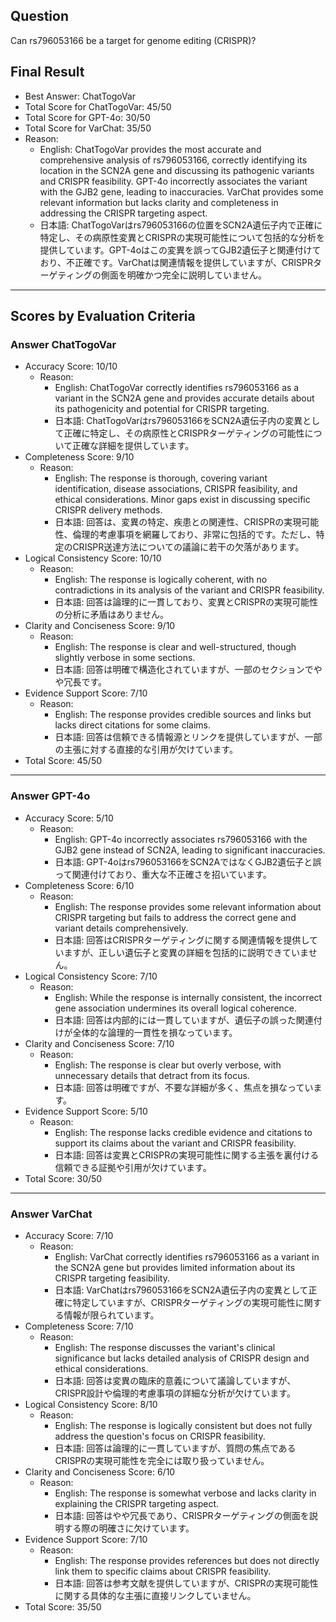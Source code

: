 ## Question

Can rs796053166 be a target for genome editing (CRISPR)?

## Final Result

- Best Answer: ChatTogoVar
- Total Score for ChatTogoVar: 45/50
- Total Score for GPT-4o: 30/50
- Total Score for VarChat: 35/50
- Reason:
  - English: ChatTogoVar provides the most accurate and comprehensive analysis of rs796053166, correctly identifying its location in the SCN2A gene and discussing its pathogenic variants and CRISPR feasibility. GPT-4o incorrectly associates the variant with the GJB2 gene, leading to inaccuracies. VarChat provides some relevant information but lacks clarity and completeness in addressing the CRISPR targeting aspect.
  - 日本語: ChatTogoVarはrs796053166の位置をSCN2A遺伝子内で正確に特定し、その病原性変異とCRISPRの実現可能性について包括的な分析を提供しています。GPT-4oはこの変異を誤ってGJB2遺伝子と関連付けており、不正確です。VarChatは関連情報を提供していますが、CRISPRターゲティングの側面を明確かつ完全に説明していません。

---

## Scores by Evaluation Criteria

### Answer ChatTogoVar
- Accuracy Score: 10/10
  - Reason: 
    - English: ChatTogoVar correctly identifies rs796053166 as a variant in the SCN2A gene and provides accurate details about its pathogenicity and potential for CRISPR targeting.
    - 日本語: ChatTogoVarはrs796053166をSCN2A遺伝子内の変異として正確に特定し、その病原性とCRISPRターゲティングの可能性について正確な詳細を提供しています。
- Completeness Score: 9/10
  - Reason: 
    - English: The response is thorough, covering variant identification, disease associations, CRISPR feasibility, and ethical considerations. Minor gaps exist in discussing specific CRISPR delivery methods.
    - 日本語: 回答は、変異の特定、疾患との関連性、CRISPRの実現可能性、倫理的考慮事項を網羅しており、非常に包括的です。ただし、特定のCRISPR送達方法についての議論に若干の欠落があります。
- Logical Consistency Score: 10/10
  - Reason: 
    - English: The response is logically coherent, with no contradictions in its analysis of the variant and CRISPR feasibility.
    - 日本語: 回答は論理的に一貫しており、変異とCRISPRの実現可能性の分析に矛盾はありません。
- Clarity and Conciseness Score: 9/10
  - Reason: 
    - English: The response is clear and well-structured, though slightly verbose in some sections.
    - 日本語: 回答は明確で構造化されていますが、一部のセクションでやや冗長です。
- Evidence Support Score: 7/10
  - Reason: 
    - English: The response provides credible sources and links but lacks direct citations for some claims.
    - 日本語: 回答は信頼できる情報源とリンクを提供していますが、一部の主張に対する直接的な引用が欠けています。
- Total Score: 45/50

---

### Answer GPT-4o
- Accuracy Score: 5/10
  - Reason: 
    - English: GPT-4o incorrectly associates rs796053166 with the GJB2 gene instead of SCN2A, leading to significant inaccuracies.
    - 日本語: GPT-4oはrs796053166をSCN2AではなくGJB2遺伝子と誤って関連付けており、重大な不正確さを招いています。
- Completeness Score: 6/10
  - Reason: 
    - English: The response provides some relevant information about CRISPR targeting but fails to address the correct gene and variant details comprehensively.
    - 日本語: 回答はCRISPRターゲティングに関する関連情報を提供していますが、正しい遺伝子と変異の詳細を包括的に説明できていません。
- Logical Consistency Score: 7/10
  - Reason: 
    - English: While the response is internally consistent, the incorrect gene association undermines its overall logical coherence.
    - 日本語: 回答は内部的には一貫していますが、遺伝子の誤った関連付けが全体的な論理的一貫性を損なっています。
- Clarity and Conciseness Score: 7/10
  - Reason: 
    - English: The response is clear but overly verbose, with unnecessary details that detract from its focus.
    - 日本語: 回答は明確ですが、不要な詳細が多く、焦点を損なっています。
- Evidence Support Score: 5/10
  - Reason: 
    - English: The response lacks credible evidence and citations to support its claims about the variant and CRISPR feasibility.
    - 日本語: 回答は変異とCRISPRの実現可能性に関する主張を裏付ける信頼できる証拠や引用が欠けています。
- Total Score: 30/50

---

### Answer VarChat
- Accuracy Score: 7/10
  - Reason: 
    - English: VarChat correctly identifies rs796053166 as a variant in the SCN2A gene but provides limited information about its CRISPR targeting feasibility.
    - 日本語: VarChatはrs796053166をSCN2A遺伝子内の変異として正確に特定していますが、CRISPRターゲティングの実現可能性に関する情報が限られています。
- Completeness Score: 7/10
  - Reason: 
    - English: The response discusses the variant's clinical significance but lacks detailed analysis of CRISPR design and ethical considerations.
    - 日本語: 回答は変異の臨床的意義について議論していますが、CRISPR設計や倫理的考慮事項の詳細な分析が欠けています。
- Logical Consistency Score: 8/10
  - Reason: 
    - English: The response is logically consistent but does not fully address the question's focus on CRISPR feasibility.
    - 日本語: 回答は論理的に一貫していますが、質問の焦点であるCRISPRの実現可能性を完全には取り扱っていません。
- Clarity and Conciseness Score: 6/10
  - Reason: 
    - English: The response is somewhat verbose and lacks clarity in explaining the CRISPR targeting aspect.
    - 日本語: 回答はやや冗長であり、CRISPRターゲティングの側面を説明する際の明確さに欠けています。
- Evidence Support Score: 7/10
  - Reason: 
    - English: The response provides references but does not directly link them to specific claims about CRISPR feasibility.
    - 日本語: 回答は参考文献を提供していますが、CRISPRの実現可能性に関する具体的な主張に直接リンクしていません。
- Total Score: 35/50
